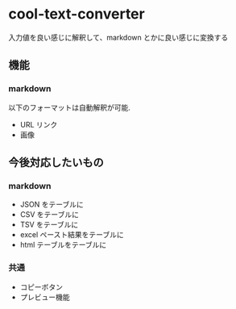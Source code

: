 # cool-text-converter

入力値を良い感じに解釈して、markdown とかに良い感じに変換する

## 機能

### markdown

以下のフォーマットは自動解釈が可能.

- URL リンク
- 画像

## 今後対応したいもの

### markdown

- JSON をテーブルに
- CSV をテーブルに
- TSV をテーブルに
- excel ペースト結果をテーブルに
- html テーブルをテーブルに

### 共通

- コピーボタン
- プレビュー機能
